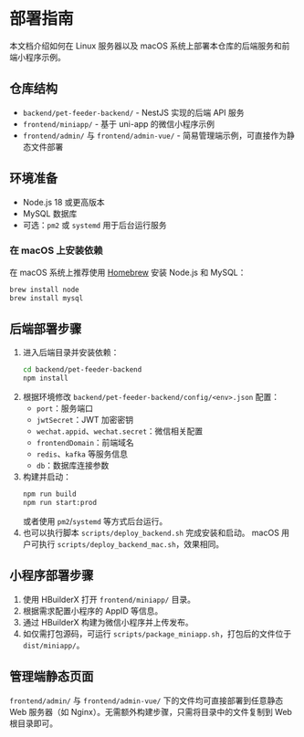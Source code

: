 # 部署指南

本文档介绍如何在 Linux 服务器以及 macOS 系统上部署本仓库的后端服务和前端小程序示例。

## 仓库结构

- `backend/pet-feeder-backend/` - NestJS 实现的后端 API 服务
- `frontend/miniapp/` - 基于 uni-app 的微信小程序示例
- `frontend/admin/` 与 `frontend/admin-vue/` - 简易管理端示例，可直接作为静态文件部署

## 环境准备

- Node.js 18 或更高版本
- MySQL 数据库
- 可选：`pm2` 或 `systemd` 用于后台运行服务

### 在 macOS 上安装依赖

在 macOS 系统上推荐使用 [Homebrew](https://brew.sh) 安装 Node.js 和 MySQL：

```bash
brew install node
brew install mysql
```

## 后端部署步骤

1. 进入后端目录并安装依赖：
   ```bash
   cd backend/pet-feeder-backend
   npm install
   ```
2. 根据环境修改 `backend/pet-feeder-backend/config/<env>.json` 配置：
   - `port`：服务端口
   - `jwtSecret`：JWT 加密密钥
   - `wechat.appid`、`wechat.secret`：微信相关配置
   - `frontendDomain`：前端域名
   - `redis`、`kafka` 等服务信息
   - `db`：数据库连接参数
3. 构建并启动：
   ```bash
   npm run build
   npm run start:prod
   ```
   或者使用 `pm2`/`systemd` 等方式后台运行。
4. 也可以执行脚本 `scripts/deploy_backend.sh` 完成安装和启动。
   macOS 用户可执行 `scripts/deploy_backend_mac.sh`，效果相同。

## 小程序部署步骤

1. 使用 HBuilderX 打开 `frontend/miniapp/` 目录。
2. 根据需求配置小程序的 AppID 等信息。
3. 通过 HBuilderX 构建为微信小程序并上传发布。
4. 如仅需打包源码，可运行 `scripts/package_miniapp.sh`，打包后的文件位于 `dist/miniapp/`。

## 管理端静态页面

`frontend/admin/` 与 `frontend/admin-vue/` 下的文件均可直接部署到任意静态 Web 服务器（如 Nginx）。无需额外构建步骤，只需将目录中的文件复制到 Web 根目录即可。

